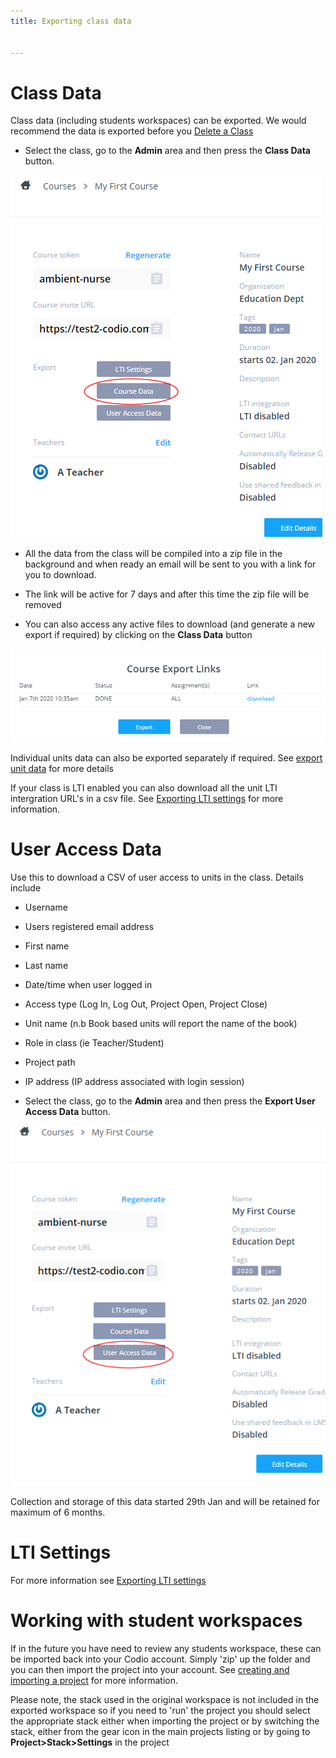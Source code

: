 ```yaml
---
title: Exporting class data


---
```


# Class Data
Class data (including students workspaces) can be exported. We would recommend the data is exported before you [Delete a Class](/classes/classmanagement/delete/)

- Select the class, go to the **Admin** area and then press the **Class Data** button.

![Class Export](/img/class_export.png)

- All the data from the class will be compiled into a zip file in the background and when ready an email will be sent to you with a link for you to download.

- The link will be active for 7 days and after this time the zip file will be removed

- You can also access any active files to download (and generate a new export if required) by clicking on the **Class Data** button

![Class Export Links](/img/class_exportlinks.png)

Individual units data can also be exported separately if required. See [export unit data](/classes/unitmanagement/settings#exportunitdata) for more details

If your class is LTI enabled you can also download all the unit LTI intergration URL's in a csv file. See [Exporting LTI settings](/classes/lti/lti1_0/keys#exportlti) for more information.


# User Access Data
Use this to download a CSV of user access to units in the class. Details include

- Username
- Users registered email address
- First name
- Last name
- Date/time when user logged in
- Access type (Log In, Log Out, Project Open, Project Close)
- Unit name (n.b Book based units will report the name of the book)
- Role in class (ie Teacher/Student)
- Project path
- IP address (IP address associated with login session)


- Select the class, go to the **Admin** area and then press the **Export User Access Data** button.

![Class Export](/img/user_access_export.png)

Collection and storage of this data started 29th Jan and will be retained for maximum of 6 months.

# LTI Settings
For more information see [Exporting LTI settings](/classes/lti/lti1_0/keys/)

# Working with student workspaces

If in the future you have need to review any students workspace, these can be imported back into your Codio account.
Simply 'zip' up the folder and you can then import the project into your account. See [creating and importing a project](/project/creating/) for more information.

Please note, the stack used in the original workspace is not included in the exported workspace so if you need to 'run' the project you should select the appropriate stack either when importing the project or by switching the stack, either from the gear icon in the main projects listing or by going to **Project>Stack>Settings** in the project




